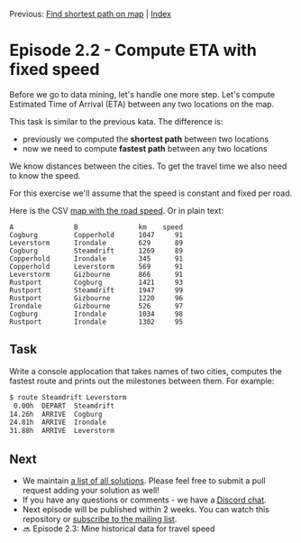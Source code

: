 Previous: [Find shortest path on map](transport-tycoon_21.md) | [Index](transport-tycoon.md) 

# Episode 2.2 - Compute ETA with fixed speed

Before we go to data mining, let's handle one more step. Let's compute Estimated Time of Arrival (ETA) between any two locations on the map.

This task is similar to the previous kata. The difference is:

- previously we computed the **shortest path** between two locations
- now we need to compute **fastest path** between any two locations

We know distances between the cities. To get the travel time we also need to know the speed.

For this exercise we'll assume that the speed is constant and fixed per road.

Here is the CSV [map with the road speed](transport-tycoon/s02e02_map.csv). Or in plain text:

```
A               B               km    speed
Cogburg         Copperhold      1047     91
Leverstorm      Irondale        629      89
Cogburg         Steamdrift      1269     89
Copperhold      Irondale        345      91
Copperhold      Leverstorm      569      91
Leverstorm      Gizbourne       866      91
Rustport        Cogburg         1421     93
Rustport        Steamdrift      1947     99
Rustport        Gizbourne       1220     96
Irondale        Gizbourne       526      97
Cogburg         Irondale        1034     98
Rustport        Irondale        1302     95
```



## Task

Write a console applocation that takes names of two cities, computes the fastest route and prints out the milestones between them. For example:

```bash
$ route Steamdrift Leverstorm
 0.00h  DEPART  Steamdrift
14.26h  ARRIVE  Cogburg
24.81h  ARRIVE  Irondale
31.88h  ARRIVE  Leverstorm
```



## Next

- We maintain [a list of all solutions](transport-tycoon/README.md). Please feel free to submit a pull request adding your solution as well!
- If you have any questions or comments - we have a [Discord chat](https://discord.gg/jHGbUwxDgv).
- Next episode will be published within 2 weeks. You can watch this repository or [subscribe to the mailing list](https://tinyletter.com/softwarepark).
- 🔜 Episode 2.3: Mine historical data for travel speed